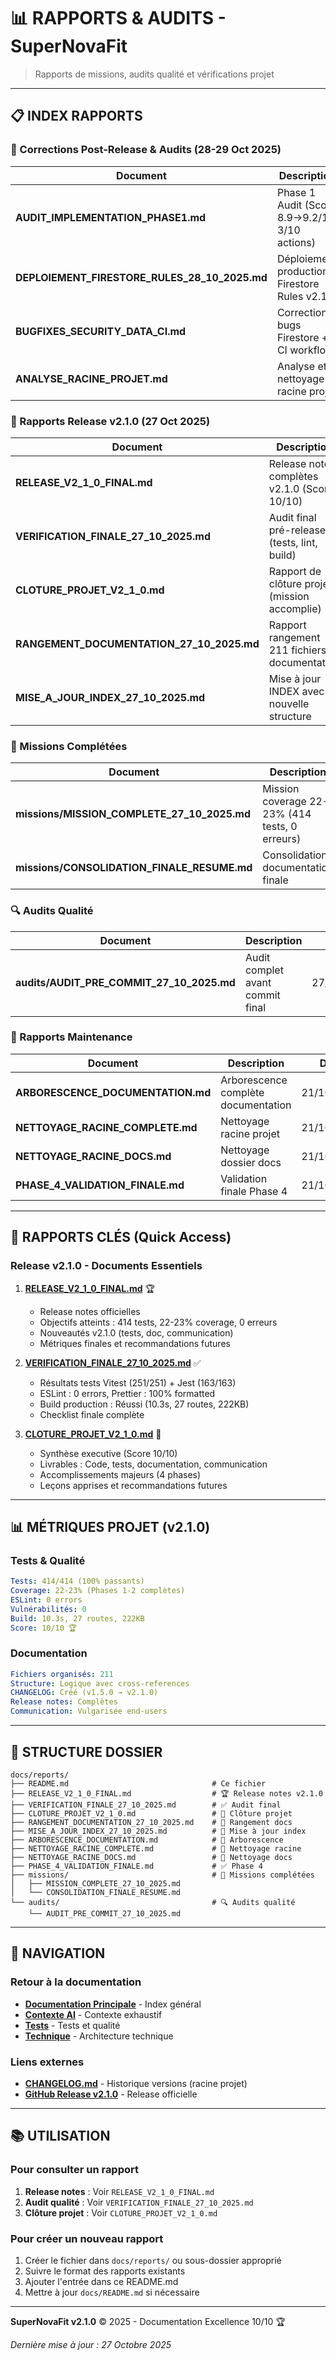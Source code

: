 # 📊 RAPPORTS & AUDITS - SuperNovaFit

> Rapports de missions, audits qualité et vérifications projet

---

## 📋 INDEX RAPPORTS

### 🐛 Corrections Post-Release & Audits (28-29 Oct 2025)

| Document                                      | Description                                    | Date       |
| --------------------------------------------- | ---------------------------------------------- | ---------- |
| **AUDIT_IMPLEMENTATION_PHASE1.md**            | Phase 1 Audit (Score 8.9→9.2/10, 3/10 actions) | 29/10/2025 |
| **DEPLOIEMENT_FIRESTORE_RULES_28_10_2025.md** | Déploiement production Firestore Rules v2.1.1  | 28/10/2025 |
| **BUGFIXES_SECURITY_DATA_CI.md**              | Corrections bugs Firestore + CI workflow       | 28/10/2025 |
| **ANALYSE_RACINE_PROJET.md**                  | Analyse et nettoyage racine projet             | 27/10/2025 |

### 🎯 Rapports Release v2.1.0 (27 Oct 2025)

| Document                                  | Description                                   | Date       |
| ----------------------------------------- | --------------------------------------------- | ---------- |
| **RELEASE_V2_1_0_FINAL.md**               | Release notes complètes v2.1.0 (Score 10/10)  | 27/10/2025 |
| **VERIFICATION_FINALE_27_10_2025.md**     | Audit final pré-release (tests, lint, build)  | 27/10/2025 |
| **CLOTURE_PROJET_V2_1_0.md**              | Rapport de clôture projet (mission accomplie) | 27/10/2025 |
| **RANGEMENT_DOCUMENTATION_27_10_2025.md** | Rapport rangement 211 fichiers documentation  | 27/10/2025 |
| **MISE_A_JOUR_INDEX_27_10_2025.md**       | Mise à jour INDEX avec nouvelle structure     | 27/10/2025 |

### 🚀 Missions Complétées

| Document                                    | Description                                    | Période       |
| ------------------------------------------- | ---------------------------------------------- | ------------- |
| **missions/MISSION_COMPLETE_27_10_2025.md** | Mission coverage 22-23% (414 tests, 0 erreurs) | 24-27/10/2025 |
| **missions/CONSOLIDATION_FINALE_RESUME.md** | Consolidation documentation finale             | 21/10/2025    |

### 🔍 Audits Qualité

| Document                                  | Description                      | Date       |
| ----------------------------------------- | -------------------------------- | ---------- |
| **audits/AUDIT_PRE_COMMIT_27_10_2025.md** | Audit complet avant commit final | 27/10/2025 |

### 📁 Rapports Maintenance

| Document                          | Description                         | Date       |
| --------------------------------- | ----------------------------------- | ---------- |
| **ARBORESCENCE_DOCUMENTATION.md** | Arborescence complète documentation | 21/10/2025 |
| **NETTOYAGE_RACINE_COMPLETE.md**  | Nettoyage racine projet             | 21/10/2025 |
| **NETTOYAGE_RACINE_DOCS.md**      | Nettoyage dossier docs              | 21/10/2025 |
| **PHASE_4_VALIDATION_FINALE.md**  | Validation finale Phase 4           | 21/10/2025 |

---

## 🎯 RAPPORTS CLÉS (Quick Access)

### Release v2.1.0 - Documents Essentiels

1. **[RELEASE_V2_1_0_FINAL.md](./RELEASE_V2_1_0_FINAL.md)** 🏆
   - Release notes officielles
   - Objectifs atteints : 414 tests, 22-23% coverage, 0 erreurs
   - Nouveautés v2.1.0 (tests, doc, communication)
   - Métriques finales et recommandations futures

2. **[VERIFICATION_FINALE_27_10_2025.md](./VERIFICATION_FINALE_27_10_2025.md)** ✅
   - Résultats tests Vitest (251/251) + Jest (163/163)
   - ESLint : 0 errors, Prettier : 100% formatted
   - Build production : Réussi (10.3s, 27 routes, 222KB)
   - Checklist finale complète

3. **[CLOTURE_PROJET_V2_1_0.md](./CLOTURE_PROJET_V2_1_0.md)** 🎊
   - Synthèse executive (Score 10/10)
   - Livrables : Code, tests, documentation, communication
   - Accomplissements majeurs (4 phases)
   - Leçons apprises et recommandations futures

---

## 📊 MÉTRIQUES PROJET (v2.1.0)

### Tests & Qualité

```yaml
Tests: 414/414 (100% passants)
Coverage: 22-23% (Phases 1-2 complètes)
ESLint: 0 errors
Vulnérabilités: 0
Build: 10.3s, 27 routes, 222KB
Score: 10/10 🏆
```

### Documentation

```yaml
Fichiers organisés: 211
Structure: Logique avec cross-references
CHANGELOG: Créé (v1.5.0 → v2.1.0)
Release notes: Complètes
Communication: Vulgarisée end-users
```

---

## 📁 STRUCTURE DOSSIER

```
docs/reports/
├── README.md                                # Ce fichier
├── RELEASE_V2_1_0_FINAL.md                  # 🏆 Release notes v2.1.0
├── VERIFICATION_FINALE_27_10_2025.md        # ✅ Audit final
├── CLOTURE_PROJET_V2_1_0.md                 # 🎊 Clôture projet
├── RANGEMENT_DOCUMENTATION_27_10_2025.md    # 📁 Rangement docs
├── MISE_A_JOUR_INDEX_27_10_2025.md          # 📑 Mise à jour index
├── ARBORESCENCE_DOCUMENTATION.md            # 🌲 Arborescence
├── NETTOYAGE_RACINE_COMPLETE.md             # 🧹 Nettoyage racine
├── NETTOYAGE_RACINE_DOCS.md                 # 🧹 Nettoyage docs
├── PHASE_4_VALIDATION_FINALE.md             # ✅ Phase 4
├── missions/                                # 🚀 Missions complétées
│   ├── MISSION_COMPLETE_27_10_2025.md
│   └── CONSOLIDATION_FINALE_RESUME.md
└── audits/                                  # 🔍 Audits qualité
    └── AUDIT_PRE_COMMIT_27_10_2025.md
```

---

## 🔗 NAVIGATION

### Retour à la documentation

- **[Documentation Principale](../README.md)** - Index général
- **[Contexte AI](../context/AI_CODING_CONTEXT_EXHAUSTIVE.md)** - Contexte exhaustif
- **[Tests](../testing/README.md)** - Tests et qualité
- **[Technique](../technical/README.md)** - Architecture technique

### Liens externes

- **[CHANGELOG.md](../../CHANGELOG.md)** - Historique versions (racine projet)
- **[GitHub Release v2.1.0](https://github.com/zyclope0/supernovafit/releases/tag/v2.1.0)** - Release officielle

---

## 📚 UTILISATION

### Pour consulter un rapport

1. **Release notes** : Voir `RELEASE_V2_1_0_FINAL.md`
2. **Audit qualité** : Voir `VERIFICATION_FINALE_27_10_2025.md`
3. **Clôture projet** : Voir `CLOTURE_PROJET_V2_1_0.md`

### Pour créer un nouveau rapport

1. Créer le fichier dans `docs/reports/` ou sous-dossier approprié
2. Suivre le format des rapports existants
3. Ajouter l'entrée dans ce README.md
4. Mettre à jour `docs/README.md` si nécessaire

---

**SuperNovaFit v2.1.0** © 2025 - Documentation Excellence 10/10 🏆

_Dernière mise à jour : 27 Octobre 2025_
